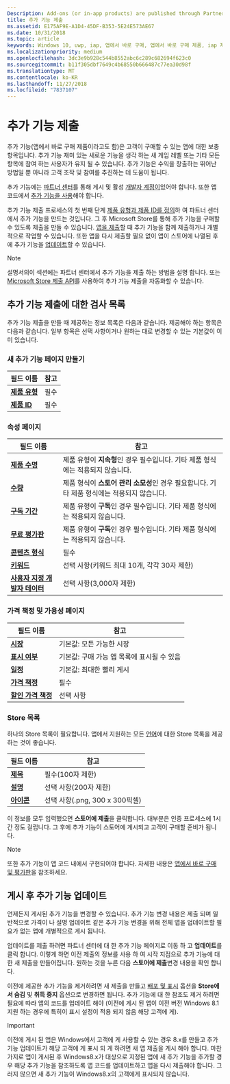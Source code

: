 ```yaml
---
Description: Add-ons (or in-app products) are published through Partner Center.
title: 추가 기능 제출
ms.assetid: E175AF9E-A1D4-45DF-B353-5E24E573AE67
ms.date: 10/31/2018
ms.topic: article
keywords: Windows 10, uwp, iap, 앱에서 바로 구매, 앱에서 바로 구매 제품, iap 제출
ms.localizationpriority: medium
ms.openlocfilehash: 3dc3e9b928c544b8552abc6c289c682694f623c0
ms.sourcegitcommit: b11f305dbf7649c4b68550b666487c77ea30d98f
ms.translationtype: MT
ms.contentlocale: ko-KR
ms.lasthandoff: 11/27/2018
ms.locfileid: "7837107"
---
```

# <a name="add-on-submissions"></a>추가 기능 제출

추가 기능(앱에서 바로 구매 제품이라고도 함)은 고객이 구매할 수 있는 앱에 대한 보충 항목입니다. 추가 기능 재미 있는 새로운 기능을 생각 하는 새 게임 레벨 또는 기타 모든 항목에 참여 하는 사용자가 유지 될 수 있습니다. 추가 기능은 수익을 창출하는 뛰어난 방법일 뿐 아니라 고객 조작 및 참여를 추진하는 데 도움이 됩니다.

추가 기능에는 [파트너 센터](https://partner.microsoft.com/dashboard)를 통해 게시 및 활성 [개발자 계정이](http://go.microsoft.com/fwlink/p/?LinkId=615100)있어야 합니다. 또한 앱 코드에서 [추가 기능을 사용](../monetize/in-app-purchases-and-trials.md)해야 합니다.

추가 기능 제출 프로세스의 첫 번째 단계 [제품 유형과 제품 ID를 정의](set-your-add-on-product-id.md)하 여 파트너 센터에서 추가 기능을 만드는 것입니다. 그 후 Microsoft Store를 통해 추가 기능을 구매할 수 있도록 제출을 만들 수 있습니다. [앱을 제출](app-submissions.md)할 때 추가 기능을 함께 제출하거나 개별적으로 작업할 수 있습니다. 또한 앱을 다시 제출할 필요 없이 앱이 스토어에 나열된 후에 추가 기능을 [업데이트](#updating-an-add-on-after-publication)할 수 있습니다.

> [!NOTE]
> 설명서의이 섹션에는 파트너 센터에서 추가 기능을 제출 하는 방법을 설명 합니다. 또는 [Microsoft Store 제출 API](../monetize/create-and-manage-submissions-using-windows-store-services.md)를 사용하여 추가 기능 제출을 자동화할 수 있습니다.


## <a name="checklist-for-submitting-an-add-on"></a>추가 기능 제출에 대한 검사 목록

추가 기능 제출을 만들 때 제공하는 정보 목록은 다음과 같습니다. 제공해야 하는 항목은 다음과 같습니다. 일부 항목은 선택 사항이거나 원하는 대로 변경할 수 있는 기본값이 이미 있습니다.


### <a name="create-a-new-add-on-page"></a>새 추가 기능 페이지 만들기

| 필드 이름                    | 참고                            |
|-------------------------------|----------------------------------|
| [**제품 유형**](set-your-add-on-product-id.md#product-type)      | 필수 |  
| [**제품 ID**](set-your-add-on-product-id.md#product-id)          | 필수 |        


### <a name="properties-page"></a>속성 페이지

| 필드 이름                    | 참고                              |   
|-------------------------------|------------------------------------|
| [**제품 수명**](enter-add-on-properties.md#product-lifetime)  | 제품 유형이 **지속형**인 경우 필수입니다. 기타 제품 형식에는 적용되지 않습니다. |
| [**수량**](enter-add-on-properties.md#quantity)  | 제품 형식이 **스토어 관리 소모성**인 경우 필요합니다. 기타 제품 형식에는 적용되지 않습니다. |
| [**구독 기간**](enter-add-on-properties.md#subscription-period)          | 제품 유형이 **구독**인 경우 필수입니다. 기타 제품 형식에는 적용되지 않습니다.       |  
| [**무료 평가판**](enter-add-on-properties.md#free-trial)          | 제품 유형이 **구독**인 경우 필수입니다. 기타 제품 형식에는 적용되지 않습니다.       |
| [**콘텐츠 형식**](enter-add-on-properties.md#content-type)          | 필수    |               
| [**키워드**](enter-add-on-properties.md#keywords)                  | 선택 사항(키워드 최대 10개, 각각 30자 제한) |
| [**사용자 지정 개발자 데이터**](enter-add-on-properties.md#custom-developer-data)   | 선택 사항(3,000자 제한)            |


### <a name="pricing-and-availability-page"></a>가격 책정 및 가용성 페이지

| 필드 이름                    | 참고                                       |
|-------------------------------|---------------------------------------------|
| [**시장**](set-add-on-pricing-and-availability.md#markets)  | 기본값: 모든 가능한 시장 |
| [**표시 여부**](set-add-on-pricing-and-availability.md#visibility)   | 기본값: 구매 가능 앱 목록에 표시될 수 있음 |
| [**일정**](set-add-on-pricing-and-availability.md#schedule)    | 기본값: 최대한 빨리 게시
| [**가격 책정**](set-add-on-pricing-and-availability.md#pricing)                | 필수                                    |
| [**할인 가격 책정**](put-apps-and-add-ons-on-sale.md)               | 선택 사항                    |


### <a name="store-listings"></a>Store 목록

하나의 Store 목록이 필요합니다. 앱에서 지원하는 모든 [언어](create-add-on-store-listings.md#store-listing-languages)에 대한 Store 목록을 제공하는 것이 좋습니다.

| 필드 이름                    | 참고                                       |
|-------------------------------|---------------------------------------------|
| [**제목**](create-add-on-store-listings.md#title)                    | 필수(100자 제한)           |
| [**설명**](create-add-on-store-listings.md#description)       | 선택 사항(200자 제한)            |
| [**아이콘**](create-add-on-store-listings.md#icon)                    | 선택 사항(.png, 300 x 300픽셀)            |


이 정보를 모두 입력했으면 **스토어에 제출**을 클릭합니다. 대부분은 인증 프로세스에 1시간 정도 걸립니다. 그 후에 추가 기능이 스토어에 게시되고 고객이 구매할 준비가 됩니다.

> [!NOTE]
> 또한 추가 기능이 앱 코드 내에서 구현되어야 합니다. 자세한 내용은 [앱에서 바로 구매 및 평가판](../monetize/in-app-purchases-and-trials.md)을 참조하세요.


## <a name="updating-an-add-on-after-publication"></a>게시 후 추가 기능 업데이트

언제든지 게시된 추가 기능을 변경할 수 있습니다. 추가 기능 변경 내용은 제출 되며 일반적으로 가격이 나 설명 업데이트 같은 추가 기능 변경을 위해 전체 앱을 업데이트할 필요가 없는 앱에 개별적으로 게시 됩니다.

업데이트를 제출 하려면 파트너 센터에 대 한 추가 기능 페이지로 이동 하 고 **업데이트**를 클릭 합니다. 이렇게 하면 이전 제출의 정보를 사용 하 여 시작 지점으로 추가 기능에 대 한 새 제출을 만들어집니다. 원하는 것을 누른 다음 **스토어에 제출**변경 내용을 확인 합니다.

이전에 제공한 추가 기능을 제거하려면 새 제출을 만들고 [배포 및 표시](set-add-on-pricing-and-availability.md) 옵션을 **Store에서 숨김** 및 **취득 중지** 옵션으로 변경하면 됩니다. 추가 기능에 대 한 참조도 제거 하려면 필요에 따라 앱의 코드를 업데이트 해야 (이전에 게시 된 앱이 이전 버전 Windows 8.1 지원 하는 경우에 특히이 표시 설정이 적용 되지 않음 해당 고객에 게).

> [!IMPORTANT]
> 이전에 게시 된 앱은 Windows에서 고객에 게 사용할 수 있는 경우 8.x를 만들고 추가 기능 업데이트가 해당 고객에 게 표시 되 게 하려면 새 앱 제출을 게시 해야 합니다. 마찬가지로 앱이 게시된 후 Windows8.x가 대상으로 지정된 앱에 새 추가 기능을 추가할 경우 해당 추가 기능을 참조하도록 앱 코드를 업데이트하고 앱을 다시 제출해야 합니다. 그러지 않으면 새 추가 기능이 Windows8.x의 고객에게 표시되지 않습니다.

